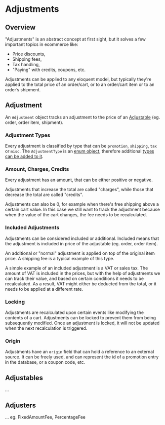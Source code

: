 # Adjustments

## Overview

"Adjustments" is an abstract concept at first sight, but it solves a few
important topics in ecommerce like:

- Price discounts,
- Shipping fees,
- Tax handling,
- "Paying" with credits, coupons, etc.

Adjustments can be applied to any eloquent model, but typically they're
applied to the total price of an order/cart, or to an order/cart item or
to an order’s shipment.

## Adjustment

An `Adjustment` object tracks an adjustment to the price of an
[Adjustable](#adjustables) (eg. order, order item, shipment).

### Adjustment Types

Every adjustment is classified by type that can be `promotion`,
`shipping`, `tax` or `misc`. The `AdjustmentType` is an
[enum object](enums.md), therefore additional
[types can be added to it](enums.md#customizing-enums).

### Amount, Charges, Credits

Every adjustment has an amount, that can be either positive or negative.

Adjustments that increase the total are called "charges", while those
that decrease the total are called "credits".

Adjustments can also be 0, for example when there's free shipping above
a certain cart value. In this case we still want to track the adjustment
because when the value of the cart changes, the fee needs to be
recalculated.

### Included Adjustments

Adjustments can be considered included or additional. Included means
that the adjustment is included in price of the adjustable
(eg. order, order item).

An additional or "normal" adjustment is applied on top of the original
item price. A shipping fee is a typical example of this type.

A simple example of an included adjustment is a VAT or sales tax.
The amount of VAT is included in the prices, but with the help of
adjustments we can track their value, and based on certain conditions
it needs to be recalculated. As a result, VAT might either be deducted
from the total, or it needs to be applied at a different rate.

### Locking

Adjustments are recalculated upon certain events like modifying the
contents of a cart. Adjustments can be locked to prevent them from being
subsequently modified. Once an adjustment is locked, it will not be
updated when the next recalculation is triggered.

### Origin

Adjustments have an `origin` field that can hold a reference to an
external source. It can be freely used, and can represent the id of a
promotion entry in the database, or a coupon code, etc.

## Adjustables

...

## Adjusters

... eg. FixedAmountFee, PercentageFee

